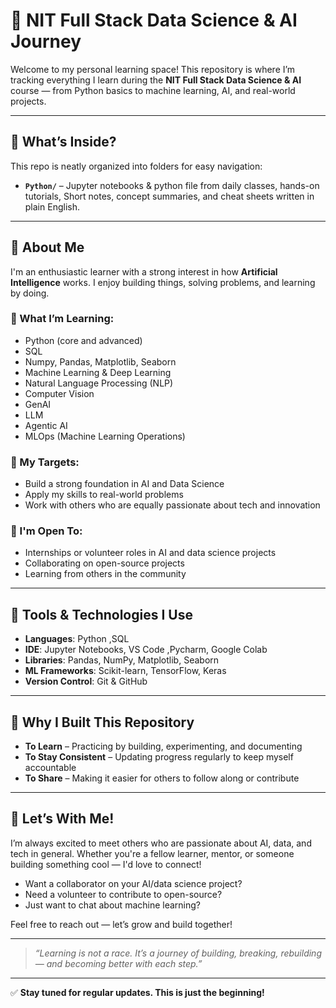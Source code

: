 # 🚀 NIT Full Stack Data Science & AI Journey

Welcome to my personal learning space! This repository is where I’m tracking everything I learn during the **NIT Full Stack Data Science & AI** course — from Python basics to machine learning, AI, and real-world projects.

---

## 📁 What’s Inside?

This repo is neatly organized into folders for easy navigation:

- **`Python/`** – Jupyter notebooks & python file from daily classes, hands-on tutorials, Short notes, concept summaries, and cheat sheets written in plain English.

---

## 👤 About Me

I'm an enthusiastic learner with a strong interest in how **Artificial Intelligence** works. I enjoy building things, solving problems, and learning by doing.

### 🧠 What I’m Learning:
- Python (core and advanced)
- SQL
- Numpy, Pandas, Matplotlib, Seaborn
- Machine Learning & Deep Learning
- Natural Language Processing (NLP)
- Computer Vision
- GenAI
- LLM
- Agentic AI
- MLOps (Machine Learning Operations)

### 🎯 My Targets:
- Build a strong foundation in AI and Data Science
- Apply my skills to real-world problems
- Work with others who are equally passionate about tech and innovation

### 🙌 I'm Open To:
- Internships or volunteer roles in AI and data science projects
- Collaborating on open-source projects
- Learning from others in the community

---

## 🧰 Tools & Technologies I Use

- **Languages**: Python ,SQL
- **IDE**: Jupyter Notebooks, VS Code ,Pycharm, Google Colab 
- **Libraries**: Pandas, NumPy, Matplotlib, Seaborn  
- **ML Frameworks**: Scikit-learn, TensorFlow, Keras  
- **Version Control**: Git & GitHub

---

## 🤖 Why I Built This Repository

- **To Learn** – Practicing by building, experimenting, and documenting  
- **To Stay Consistent** – Updating progress regularly to keep myself accountable  
- **To Share** – Making it easier for others to follow along or contribute  

---

## 🔗 Let’s With Me!
I’m always excited to meet others who are passionate about AI, data, and tech in general. Whether you're a fellow learner, mentor, or someone building something cool — I'd love to connect!

- Want a collaborator on your AI/data science project?
- Need a volunteer to contribute to open-source?
- Just want to chat about machine learning?

Feel free to reach out — let’s grow and build together!

---

> _“Learning is not a race. It’s a journey of building, breaking, rebuilding — and becoming better with each step.”_

---

✅ **Stay tuned for regular updates. This is just the beginning!**
